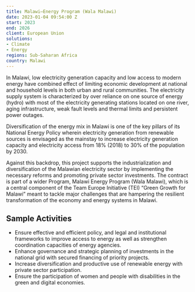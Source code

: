 ```yaml
---
title: Malawi—Energy Program (Wala Malawi)
date: 2023-01-04 09:54:00 Z
start: 2023
end: 2026
client: European Union
solutions:
- Climate
- Energy
regions: Sub-Saharan Africa
country: Malawi
---
```


In Malawi, low electricity generation capacity and low access to modern energy have combined effect of limiting economic development at national and household levels in both urban and rural communities. The electricity supply system is characterized by over reliance on one source of energy (hydro) with most of the electricity generating stations located on one river, aging infrastructure, weak fault levels and thermal limits and persistent power outages. 

Diversification of the energy mix in Malawi is one of the key pillars of its National Energy Policy wherein electricity generation from renewable sources is envisaged as the mainstay to increase electricity generation capacity and electricity access from 18% (2018) to 30% of the population by 2030. 

Against this backdrop, this project supports the industrialization and diversification of the Malawian electricity sector by implementing the necessary reforms and promoting private sector investments. The contract is part of a wider Program, Malawi Energy Program (Wala Malawi), which is a central component of the Team Europe Initiative (TEI) “Green Growth for Malawi” meant to tackle major challenges that are hampering the resilient transformation of the economy and energy systems in Malawi. 

## Sample Activities

* Ensure effective and efficient policy, and legal and institutional frameworks to improve access to energy as well as strengthen coordination capacities of energy agencies.
* Enhance governance and strategic planning of investments in the national grid with secured financing of priority projects.
* Increase diversification and productive use of renewable energy with private sector participation.
* Ensure the participation of women and people with disabilities in the green and digital economies.